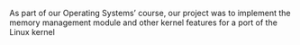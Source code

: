 As part of our Operating Systems’ course, our project was to implement the memory management module and other kernel features for a port of the Linux kernel
